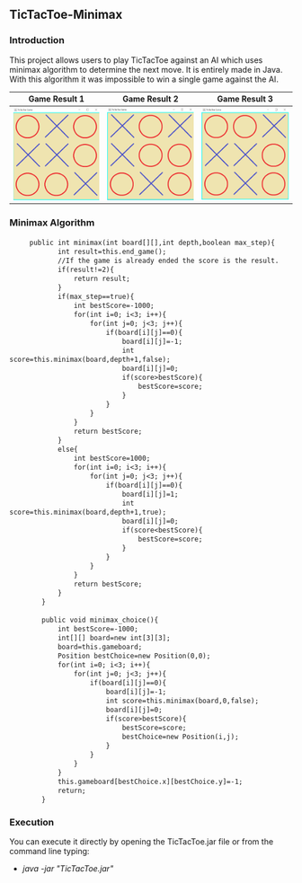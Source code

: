 ## TicTacToe-Minimax

### Introduction

This project allows users to play TicTacToe against an AI which uses minimax algorithm to determine the next move. It is entirely made in Java.
With this algorithm it was impossible to win a single game against the AI.
<br/>

| Game Result 1 | Game Result 2 | Game Result 3 |
| --- | --- | --- |
|![Image1](images/img1.PNG) | ![Image2](images/img2.PNG) |![Image3](images/img3.PNG)|

### Minimax Algorithm

         public int minimax(int board[][],int depth,boolean max_step){
                int result=this.end_game();
                //If the game is already ended the score is the result.
                if(result!=2){
                    return result;
                }
                if(max_step==true){
                    int bestScore=-1000;
                    for(int i=0; i<3; i++){
                        for(int j=0; j<3; j++){
                            if(board[i][j]==0){
                                board[i][j]=-1;
                                int score=this.minimax(board,depth+1,false);
                                board[i][j]=0;
                                if(score>bestScore){
                                    bestScore=score;
                                }
                            }
                        }
                    }
                    return bestScore;
                }
                else{
                    int bestScore=1000;
                    for(int i=0; i<3; i++){
                        for(int j=0; j<3; j++){
                            if(board[i][j]==0){
                                board[i][j]=1;
                                int score=this.minimax(board,depth+1,true);
                                board[i][j]=0;
                                if(score<bestScore){
                                    bestScore=score;
                                }
                            }
                        }
                    }
                    return bestScore;
                }
            }
            
            public void minimax_choice(){
                int bestScore=-1000;
                int[][] board=new int[3][3];
                board=this.gameboard;
                Position bestChoice=new Position(0,0);
                for(int i=0; i<3; i++){
                    for(int j=0; j<3; j++){
                        if(board[i][j]==0){
                            board[i][j]=-1;
                            int score=this.minimax(board,0,false);
                            board[i][j]=0;
                            if(score>bestScore){
                                bestScore=score;
                                bestChoice=new Position(i,j);
                            }
                        }
                    }
                }
                this.gameboard[bestChoice.x][bestChoice.y]=-1;
                return;
            }

### Execution 

You can execute it directly by opening the TicTacToe.jar file or from the command line typing:

* *java -jar "TicTacToe.jar"* 



